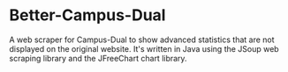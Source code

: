 # Better-Campus-Dual
A web scraper for Campus-Dual to show advanced statistics that are not displayed on the original website. It's written in Java using the JSoup web scraping library and the JFreeChart chart library.
